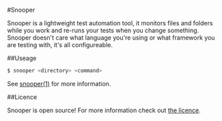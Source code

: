 #Snooper

Snooper is a lightweight test automation tool, it monitors files and folders while you work and re-runs your tests when you change something. Snooper doesn't care what language you're using or what framework you are testing with, it's all configureable.

##Useage

```bash
$ snooper <directory> <command>
```

See [snooper(1)](iwillspeak.github.com/snooper/snooper.1.html) for more information.

##Licence

Snooper is open source! For more information check out [the licence](LICENCE.md).